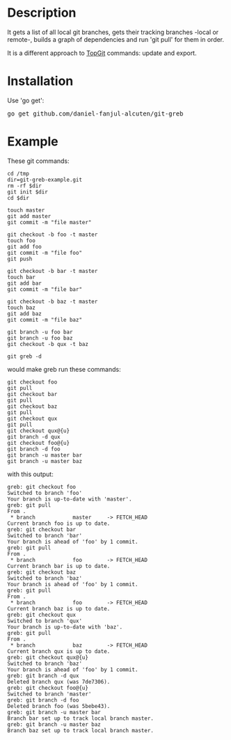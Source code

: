 Description
===========

It gets a list of all local git branches, gets their tracking branches -local or remote-, builds a graph of dependencies and run 'git pull' for them in order.

It is a different approach to [TopGit](http://repo.or.cz/w/topgit.git?a=blob;f=README) commands: update and export.

Installation
============

Use 'go get':
<pre>
go get github.com/daniel-fanjul-alcuten/git-greb
</pre>

Example
=======

These git commands:

    cd /tmp
    dir=git-greb-example.git
    rm -rf $dir
    git init $dir
    cd $dir

    touch master
    git add master
    git commit -m "file master"

    git checkout -b foo -t master
    touch foo
    git add foo
    git commit -m "file foo"
    git push

    git checkout -b bar -t master
    touch bar
    git add bar
    git commit -m "file bar"

    git checkout -b baz -t master
    touch baz
    git add baz
    git commit -m "file baz"

    git branch -u foo bar
    git branch -u foo baz
    git checkout -b qux -t baz

    git greb -d

would make greb run these commands:

    git checkout foo
    git pull
    git checkout bar
    git pull
    git checkout baz
    git pull
    git checkout qux
    git pull
    git checkout qux@{u}
    git branch -d qux
    git checkout foo@{u}
    git branch -d foo
    git branch -u master bar
    git branch -u master baz

with this output:

    greb: git checkout foo
    Switched to branch 'foo'
    Your branch is up-to-date with 'master'.
    greb: git pull
    From .
     * branch            master     -> FETCH_HEAD
    Current branch foo is up to date.
    greb: git checkout bar
    Switched to branch 'bar'
    Your branch is ahead of 'foo' by 1 commit.
    greb: git pull
    From .
     * branch            foo        -> FETCH_HEAD
    Current branch bar is up to date.
    greb: git checkout baz
    Switched to branch 'baz'
    Your branch is ahead of 'foo' by 1 commit.
    greb: git pull
    From .
     * branch            foo        -> FETCH_HEAD
    Current branch baz is up to date.
    greb: git checkout qux
    Switched to branch 'qux'
    Your branch is up-to-date with 'baz'.
    greb: git pull
    From .
     * branch            baz        -> FETCH_HEAD
    Current branch qux is up to date.
    greb: git checkout qux@{u}
    Switched to branch 'baz'
    Your branch is ahead of 'foo' by 1 commit.
    greb: git branch -d qux
    Deleted branch qux (was 7de7306).
    greb: git checkout foo@{u}
    Switched to branch 'master'
    greb: git branch -d foo
    Deleted branch foo (was 5bebe43).
    greb: git branch -u master bar
    Branch bar set up to track local branch master.
    greb: git branch -u master baz
    Branch baz set up to track local branch master.
